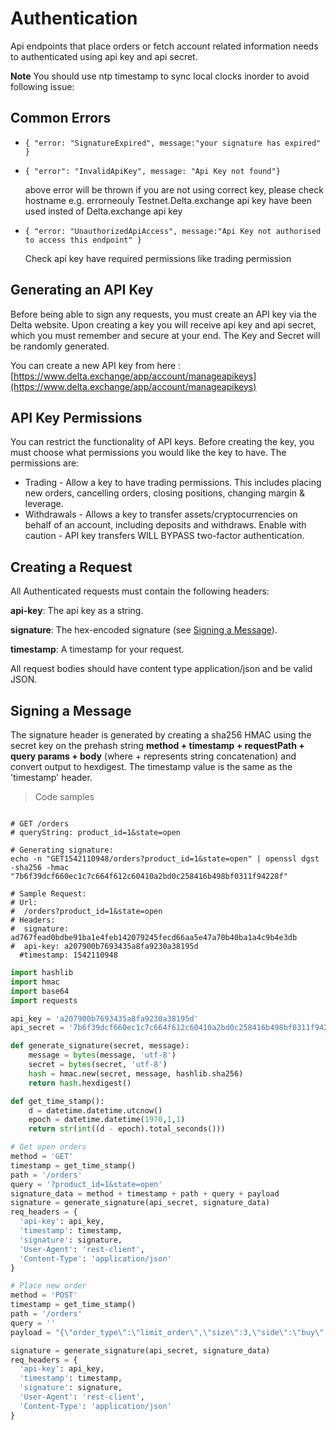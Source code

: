 # Authentication

Api endpoints that place orders or fetch account related information needs to authenticated using api key and api secret.

**Note**
You should use ntp timestamp to sync local clocks inorder to avoid following issue:

## Common Errors

* ```{ "error: "SignatureExpired", message:"your signature has expired" }```

* ```{ "error": "InvalidApiKey", message: "Api Key not found"}```

  above error will be thrown if you are not using correct key, please check hostname e.g. errorneouly Testnet.Delta.exchange api key have been used insted of Delta.exchange api key

* ```{ "error: "UnauthorizedApiAccess", message:"Api Key not authorised to access this endpoint" }```

  Check api key have required permissions like trading permission

## Generating an API Key

Before being able to sign any requests, you must create an API key via the Delta website. Upon creating a key you will receive api key and api secret, which you must remember and secure at your end. The Key and Secret will be randomly generated.

You can create a new API key from here :
[https://www.delta.exchange/app/account/manageapikeys](https://www.delta.exchange/app/account/manageapikeys)

## API Key Permissions

You can restrict the functionality of API keys. Before creating the key, you must choose what permissions you would like the key to have. The permissions are:

- Trading - Allow a key to have trading permissions. This includes placing new orders, cancelling orders, closing positions, changing margin & leverage.
- Withdrawals - Allows a key to transfer assets/cryptocurrencies on behalf of an account, including deposits and withdraws. Enable with caution - API key transfers WILL BYPASS two-factor authentication.

## Creating a Request

All Authenticated requests must contain the following headers:

**api-key**: The api key as a string.

**signature**: The hex-encoded signature (see [Signing a Message](/#signing-a-message)).

**timestamp**: A timestamp for your request.


All request bodies should have content type application/json and be valid JSON.

## Signing a Message

The signature header is generated by creating a sha256 HMAC using the secret key on the prehash string **method + timestamp + requestPath + query params + body** (where + represents string concatenation) and convert output to hexdigest. The timestamp value is the same as the 'timestamp' header.

> Code samples

```shell

# GET /orders
# queryString: product_id=1&state=open

# Generating signature:
echo -n "GET1542110948/orders?product_id=1&state=open" | openssl dgst -sha256 -hmac "7b6f39dcf660ec1c7c664f612c60410a2bd0c258416b498bf0311f94228f"

# Sample Request:
# Url:
#  /orders?product_id=1&state=open
# Headers:
#  signature: ad767fead0bdbe91ba1e4feb142079245fecd66aa5e47a70b40ba1a4c9b4e3db
#  api-key: a207900b7693435a8fa9230a38195d
  #timestamp: 1542110948

```

```python
import hashlib
import hmac
import base64
import requests

api_key = 'a207900b7693435a8fa9230a38195d'
api_secret = '7b6f39dcf660ec1c7c664f612c60410a2bd0c258416b498bf0311f94228f'

def generate_signature(secret, message):
    message = bytes(message, 'utf-8')
    secret = bytes(secret, 'utf-8')
    hash = hmac.new(secret, message, hashlib.sha256)
    return hash.hexdigest()

def get_time_stamp():
    d = datetime.datetime.utcnow()
    epoch = datetime.datetime(1970,1,1)
    return str(int((d - epoch).total_seconds()))

# Get open orders
method = 'GET'
timestamp = get_time_stamp()
path = '/orders'
query = '?product_id=1&state=open'
signature_data = method + timestamp + path + query + payload
signature = generate_signature(api_secret, signature_data)
req_headers = {
  'api-key': api_key,
  'timestamp': timestamp,
  'signature': signature,
  'User-Agent': 'rest-client',
  'Content-Type': 'application/json'
}

# Place new order
method = 'POST'
timestamp = get_time_stamp()
path = '/orders'
query = ''
payload = "{\"order_type\":\"limit_order\",\"size\":3,\"side\":\"buy\",\"limit_price\":\"0.0005\",\"product_id\":1}"

signature = generate_signature(api_secret, signature_data)
req_headers = {
  'api-key': api_key,
  'timestamp': timestamp,
  'signature': signature,
  'User-Agent': 'rest-client',
  'Content-Type': 'application/json'
}

```
